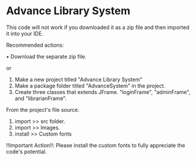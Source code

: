 # Advance Library System

This code will not work if you downloaded it as a zip file and then imported it into your IDE.

Recommended actions:

• Download the separate zip file.

or

1. Make a new project titled "Advance Library System"
2. Make a package folder titled "AdvanceSystem" in the project.
3. Create three classes that extends JFrame. "loginFrame", "adminFrame", and "librarianFrame".

From the project's file source.
1. import >> src folder.
2. import >> Images.
3. install >> Custom fonts

‼️Important Action‼️: 
Please install the custom fonts to fully appreciate the code's potential.
